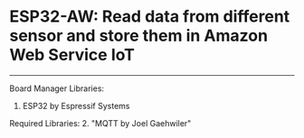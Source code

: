 # ESP32-AW: Read data from different sensor and store them in Amazon Web Service IoT
***
Board Manager Libraries:
1. ESP32 by Espressif Systems

Required Libraries:
2. "MQTT by Joel Gaehwiler"
